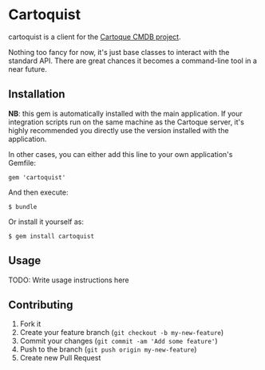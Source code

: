 # Cartoquist

cartoquist is a client for the [Cartoque CMDB project](http://cartoque.org/).

Nothing too fancy for now, it's just base classes to interact with the standard
API. There are great chances it becomes a command-line tool in a near future.

## Installation

**NB**: this gem is automatically installed with the main application. If your
integration scripts run on the same machine as the Cartoque server, it's highly
recommended you directly use the version installed with the application.

In other cases, you can either add this line to your own application's Gemfile:

    gem 'cartoquist'

And then execute:

    $ bundle

Or install it yourself as:

    $ gem install cartoquist

## Usage

TODO: Write usage instructions here

## Contributing

1. Fork it
2. Create your feature branch (`git checkout -b my-new-feature`)
3. Commit your changes (`git commit -am 'Add some feature'`)
4. Push to the branch (`git push origin my-new-feature`)
5. Create new Pull Request
